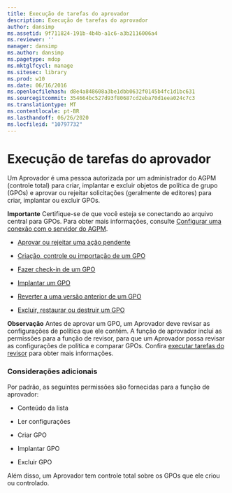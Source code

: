 ```yaml
---
title: Execução de tarefas do aprovador
description: Execução de tarefas do aprovador
author: dansimp
ms.assetid: 9f711824-191b-4b4b-a1c6-a3b2116006a4
ms.reviewer: ''
manager: dansimp
ms.author: dansimp
ms.pagetype: mdop
ms.mktglfcycl: manage
ms.sitesec: library
ms.prod: w10
ms.date: 06/16/2016
ms.openlocfilehash: d8e4a848608a3be1dbb0632f0145b4fc1d1bc631
ms.sourcegitcommit: 354664bc527d93f80687cd2eba70d1eea024c7c3
ms.translationtype: MT
ms.contentlocale: pt-BR
ms.lasthandoff: 06/26/2020
ms.locfileid: "10797732"
---
```

# Execução de tarefas do aprovador


Um Aprovador é uma pessoa autorizada por um administrador do AGPM (controle total) para criar, implantar e excluir objetos de política de grupo (GPOs) e aprovar ou rejeitar solicitações (geralmente de editores) para criar, implantar ou excluir GPOs.

**Importante**  Certifique-se de que você esteja se conectando ao arquivo central para GPOs. Para obter mais informações, consulte [Configurar uma conexão com o servidor do AGPM](configure-an-agpm-server-connection-reviewer-agpm30ops.md).

 

-   [Aprovar ou rejeitar uma ação pendente](approve-or-reject-a-pending-action-agpm30ops.md)

-   [Criação, controle ou importação de um GPO](creating-controlling-or-importing-a-gpo-editor-agpm30ops.md)

-   [Fazer check-in de um GPO](check-in-a-gpo-agpm30ops.md)

-   [Implantar um GPO](deploy-a-gpo-agpm30ops.md)

-   [Reverter a uma versão anterior de um GPO](roll-back-to-a-previous-version-of-a-gpo-agpm30ops.md)

-   [Excluir, restaurar ou destruir um GPO](deleting-restoring-or-destroying-a-gpo-agpm30ops.md)

**Observação**  Antes de aprovar um GPO, um Aprovador deve revisar as configurações de política que ele contém. A função de aprovador inclui as permissões para a função de revisor, para que um Aprovador possa revisar as configurações de política e comparar GPOs. Confira [executar tarefas do revisor](performing-reviewer-tasks-agpm30ops.md) para obter mais informações.

 

### Considerações adicionais

Por padrão, as seguintes permissões são fornecidas para a função de aprovador:

-   Conteúdo da lista

-   Ler configurações

-   Criar GPO

-   Implantar GPO

-   Excluir GPO

Além disso, um Aprovador tem controle total sobre os GPOs que ele criou ou controlado.

 

 





